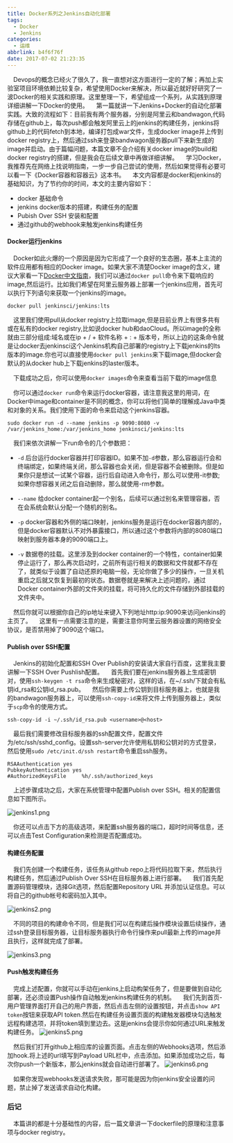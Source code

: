 ```yaml
---
title: Docker系列之Jenkins自动化部署
tags:
  - Docker
  - Jenkins
categories:
  - 运维
abbrlink: b4f6f76f
date: 2017-07-02 21:23:35
---
```


 Devops的概念已经火了很久了，我一直想对这方面进行一定的了解；再加上实验室项目环境依赖比较复杂，希望使用Docker来解决，所以最近就好好研究了一波Docker的相关实践和原理。这里整理一下，希望组成一个系列，从实践到原理详细讲解一下Docker的使用。
 第一篇就讲一下Jenkins+Docker的自动化部署实践。大致的流程如下：目前我有两个服务器，分别是阿里云和bandwagon,代码存储在github上，每次push都会触发阿里云上的jenkins的构建任务，jenkins将github上的代码fetch到本地，编译打包成war文件，生成docker image并上传到docker registry上，然后通过ssh来登录bandwagon服务器pull下来新生成的image并启动。由于篇幅问题，本篇文章不会介绍有关docker image的build和docker registry的搭建，但是我会在后续文章中再做详细讲解。
 学习Docker，我推荐先在网络上找说明指南，一步一步自己尝试的使用，然后如果觉得有必要可以看一下《Docker容器和容器云》这本书。
 本文内容都是docker和jenkins的基础知识，为了节约你的时间，本文的主要内容如下：
- docker 基础命令
- jenkins docker版本的搭建，构建任务的配置
- Pubish Over SSH 安装和配置
- 通过github的webhook来触发jenkins构建任务


####  Docker运行jenkins
 Docker如此火爆的一个原因是因为它形成了一个良好的生态圈，基本上主流的软件应用都有相应的Docker image。如果大家不清楚Docker image的含义，建议大家看一下[Docker中文指南](https://www.gitbook.com/book/richardhc/chinese_docker/details)，我们可以通过`docker pull`命令来下载响应的image,然后运行。比如我们希望在阿里云服务器上部署一个jenkins应用，首先可以执行下列语句来获取一个jenkins的image。
```
docker pull jenkinsci/jenkins:lts
```
 这里我们使用pull从docker registry上拉取image,但是目前业界上有很多共有或在私有的docker registry,比如说docker hub和daoCloud。所以image的全称就由三部分组成:域名或在ip + / + 软件名称 + : + 版本号，所以上边的这条命令就是让docker去jenkinsci这个Jenkins机构自己部署的registry上下载jenkins的lts版本的image.你也可以直接使用`docker pull jenkins`来下载image,但docker会默认的从docker hub上下载jenkins的laster版本。

 下载成功之后，你可以使用`docker images`命令来查看当前下载的image信息

 你可以通过`docker run`命令来运行docker容器，请注意我这里的用词，在Docker中image和container是不同的概念，你可以将他们简单的理解成Java中类和对象的关系。我们使用下面的命令来启动这个jenkins容器。
```
sudo docker run -d --name jenkins -p 9090:8080 -v /var/jenkins_home:/var/jenkins_home jenkinsci/jenkins:lts
```
 我们来依次讲解一下run命令的几个参数把：
- `-d` 后台运行docker容器并打印容器ID。如果不加`-d`参数，那么容器运行会和终端绑定，如果终端关闭，那么容器也会关闭，但是容器不会被删除。但是如果你只是想试一试某个容器，运行后自动进入命令行，那么可以使用-it参数;如果你想容器关闭之后自动删除，那么就使用-rm参数。

- `--name` 给docker container起一个别名，后续可以通过别名来管理容器，否在会系统会默认分配一个随机的别名。

- `-p` docker容器和外侧的端口映射，jenkins服务是运行在docker容器内部的，但是docker容器默认不对外暴露接口，所以通过这个参数将内部的8080端口映射到服务器本身的9090端口上。

- `-v` 数据卷的挂载。这里涉及到docker container的一个特性，container如果停止运行了，那么再次启动时，之前所有运行相关的数据和文件就都不存在了，就类似于设置了自动还原的电脑一般，无论你做了多少的操作，一旦关机重启之后就又恢复到最初的状态。数据卷就是来解决上述问题的，通过Docker container外部的文件夹的挂载，将可持久化的文件存储到外部挂载的文件夹中。

 然后你就可以根据你自己的ip地址来键入下列地址http:ip:9090来访问jenkins的主页了。
&emsp;这里有一点需要注意的是，需要注意你阿里云服务器设置的网络安全协议，是否禁用掉了9090这个端口。

#### Publish over SSH配置
&emsp;Jenkins的初始化配置和SSH Over Publish的安装请大家自行百度，这里我主要讲解一下SSH Over Pushlish配置。
&emsp;首先我们要在jenkins服务器上生成密钥对，使用`ssh-keygen -t rsa`命令来生成秘密对，这样的话，在~/.ssh/下就会有私钥id_rsa和公钥id_rsa.pub。
&emsp;然后你需要上传公钥到目标服务器上，也就是我的bandwagon服务器上，可以使用`ssh-copy-id`来将文件上传到服务器上，类似于`scp`命令的使用方式。
```
ssh-copy-id -i ~/.ssh/id_rsa.pub <username>@<host>
```
&emsp;最后我们需要修改目标服务器的ssh配置文件，配置文件为/etc/ssh/sshd_config。设置ssh-server允许使用私钥和公钥对的方式登录，然后使用`sudo /etc/init.d/ssh restart`命令重启ssh服务。
```
RSAAuthentication yes
PubkeyAuthentication yes
#AuthorizedKeysFile     %h/.ssh/authorized_keys
```
&emsp;上述步骤成功之后，大家在系统管理中配置Publish over SSH。相关的配置信息如下图所示。

![jenkins1.png](http://7xrxif.com1.z0.glb.clouddn.com/201772-docker-jenkins1.png)

&emsp;你还可以点击下方的高级选项，来配置ssh服务器的端口，超时时间等信息，还可以点击Test Configuration来检测是否配置成功。

#### 构建任务配置
&emsp;我们先创建一个构建任务，该任务从github repo上将代码拉取下来，然后执行构建任务，然后通过Publish Over SSH在目标服务器上进行部署。
&emsp;我们首先配置源码管理模块，选择Git选项，然后配置Repository URL 并添加认证信息。可以将自己的github帐号和密码加入其中。

![jenkins2.png](http://7xrxif.com1.z0.glb.clouddn.com/201772-docker-jenkins2.png)


&emsp;不同的项目的构建命令不同，但是我们可以在构建后操作模块设置后续操作，通过ssh登录目标服务器，让目标服务器执行命令行操作来pull最新上传的image并且执行，这样就完成了部署。


![jenkins3.png](http://7xrxif.com1.z0.glb.clouddn.com/201772-docker-jenkins3.png)

#### Push触发构建任务
&emsp;完成上述配置，你就可以手动在jenkins上启动构架任务了，但是要做到自动化部署，还必须设置Push操作自动触发jenkins构建任务的机制。
&emsp;我们先到首页-用户管理界面打开自己的用户界面，然后点击左侧的设置按钮，并点击`show API token`按钮来获取API token.然后在构建任务设置页面的构建触发器模块勾选触发远程构建选项，并将token填到里边去。这是jenkins会提示你如何通过URL来触发构建任务。
![jenkins5.png](http://7xrxif.com1.z0.glb.clouddn.com/201772-docker-jenkins5.png)

&emsp;然后我们打开github上相应库的设置页面。点击左侧的Webhooks选项，然后添加hook.将上述的url填写到Payload URL栏中，点击添加。如果添加成功之后，每次你push一个新版本，那么jenkins就会自动进行部署了。
![jenkins6.png](http://7xrxif.com1.z0.glb.clouddn.com/201772-docker-jenkins6.png)

&emsp;如果你发现webhooks发送请求失败，那可能是因为你jenkins安全设置的问题，禁止掉了发送请求自动化构建。

### 后记
&emsp;本篇讲的都是十分基础性的内容，后一篇文章讲一下dockerfile的原理和注意事项与docker registry。

